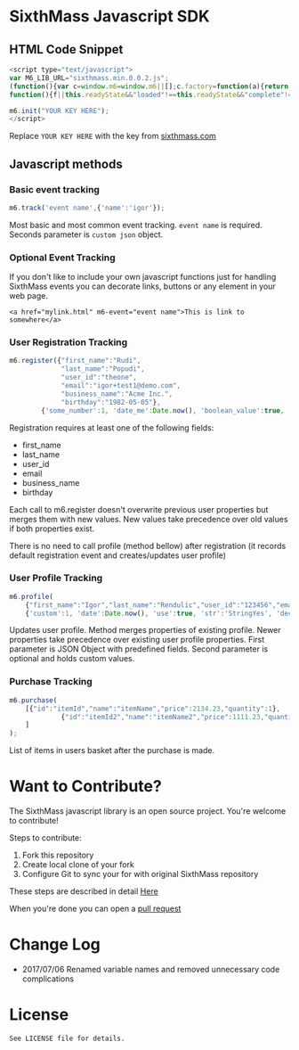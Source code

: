 # SixthMass Javascript SDK

## HTML Code Snippet

```javascript
<script type="text/javascript">
var M6_LIB_URL="sixthmass.min.0.0.2.js";
(function(){var c=window.m6=window.m6||[];c.factory=function(a){return function(){var b=Array.prototype.slice.call(arguments);b.unshift(a);c.push(b);return c}};for(var b=["init","track","profile","purchase","register"],d=0;d<b.length;d++){var e=b[d];c[e]=c.factory(e)}var a=document.createElement("script");a.type="text/javascript";a.async=!0;a.src="//storage.googleapis.com/zivoradjscdn/"+M6_LIB_URL;b=document.getElementsByTagName("script")[0];b.parentNode.insertBefore(a,b);var f=!1;a.onload=a.onreadystatechange=
function(){f||this.readyState&&"loaded"!==this.readyState&&"complete"!==this.readyState||(f=!0,a.onload=a.onreadystatechange=null,window.m6=_m6_init())}})();

m6.init("YOUR KEY HERE");
</script>
```

Replace `YOUR KEY HERE` with the key from [sixthmass.com](http://www.sixthmass.com)

## Javascript methods

### Basic event tracking

```javascript
m6.track('event name',{'name':'igor'});
```

Most basic and most common event tracking.
`event name` is required. Seconds parameter is `custom json` object.

### Optional Event Tracking
If you don't like to include your own javascript functions just for handling SixthMass events you can decorate links, buttons or any element in your web page.

```
<a href="mylink.html" m6-event="event name">This is link to somewhere</a>
```

### User Registration Tracking

```javascript
m6.register({"first_name":"Rudi",
			 "last_name":"Popudi",
			 "user_id":"theone",
			 "email":"igor+test1@demo.com",
			 "business_name":"Acme Inc.",
			 "birthday":"1982-05-05"},
		{'some_number':1, 'date_me':Date.now(), 'boolean_value':true, 'string_value':'StringYes', 'decimal_value':0.1});
```

Registration requires at least one of the following fields:
- first_name
- last_name
- user_id
- email
- business_name
- birthday

Each call to m6.register doesn't overwrite previous user properties but merges them with new values. New values take precedence over old values if both properties exist.

There is no need to call profile (method bellow) after registration (it records default registration event and creates/updates user profile)

### User Profile Tracking

```javascript
m6.profile(
	{"first_name":"Igor","last_name":"Rendulic","user_id":"123456","email":"something@demo.com","gender":"male","business_name":"Acme company","birthday":"1979-04-13"},
	{'custom':1, 'date':Date.now(), 'use':true, 'str':'StringYes', 'decimal':0.1});
```

Updates user profile. Method merges properties of existing profile. Newer properties take precedence over existing user profile properties.
First parameter is JSON Object with predefined fields. Second parameter is optional and holds custom values.

### Purchase Tracking

```javascript
m6.purchase(
	[{"id":"itemId","name":"itemName","price":2134.23,"quantity":1},
			 {"id":"itemId2","name":"itemName2","price":1111.23,"quantity":2}
	]
);
```

List of items in users basket after the purchase is made.

<a name="want-to-contribute"></a>
# Want to Contribute?

The SixthMass javascript library is an open source project. You're welcome to contribute!

Steps to contribute:
1. Fork this repository
2. Create local clone of your fork
3. Configure Git to sync your for with original SixthMass repository

These steps are described in detail [Here](https://help.github.com/articles/fork-a-repo/)

When you're done you can open a [pull request](https://help.github.com/articles/about-pull-requests/)


<a name="changelog"></a>
# Change Log
- 2017/07/06 Renamed variable names and removed unnecessary code complications

<a name="License"></a>
# License

```
See LICENSE file for details.
```
